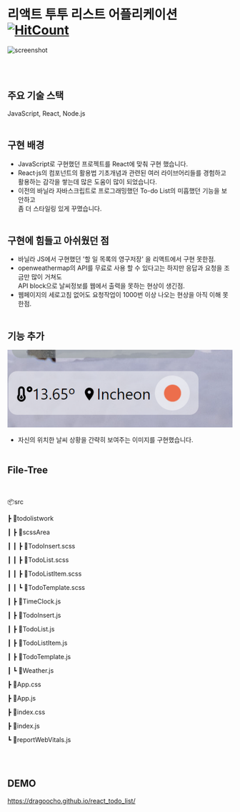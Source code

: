 # 리액트 투투 리스트 어플리케이션 [![HitCount](http://hits.dwyl.com/dragoocho/DragooCho/react_todo_list.svg)](http://hits.dwyl.com/dragoocho/DragooCho/react_todo_list)

![screenshot](https://dragoocho.netlify.app/static/093bf446bcc4a73022215654cecac28e/c1b63/reactTodo.png)

<br />
<br />

## 주요 기술 스택

JavaScript, React, Node.js
<br />
<br />

## 구현 배경

- JavaScript로 구현했던 프로젝트를 React에 맞춰 구현 했습니다.
- React·js의 컴포넌트의 활용법 기초개념과 관련된 여러 라이브어리들를 경험하고  
  활용하는 감각을 쌓는데 많은 도움이 많이 되었습니다.
- 이전의 바닐라 자바스크립트로 프로그래밍했던 To-do List의 미흡했던 기능을 보안하고  
   좀 더 스타일링 있게 꾸몄습니다.
  <br />
  <br />

## 구현에 힘들고 아쉬웠던 점

- 바닐라 JS에서 구현했던 '할 일 목록의 영구저장' 을 리액트에서 구현 못한점.
- openweathermap의 API를 무료로 사용 할 수 있다고는 하지만 응답과 요청을 조금만 많이 거쳐도  
  API block으로 날씨정보를 웹에서 출력을 못하는 현상이 생긴점.
- 웹페이지의 세로고침 없어도 요청작업이 1000번 이상 나오는 현상을 아직 이해 못한점.
  <br />
  <br />

## 기능 추가

![](https://github.com/DragooCho/TIL/blob/main/image/wed.png?raw=true)

- 자신의 위치한 날씨 상황을 간략히 보여주는 이미지를 구현했습니다.
  <br />
  <br />

## File-Tree

<br />
<p>📦src</p>
<p> ┣ 📂todolistwork</p>
<p> ┃ ┣ 📂scssArea</p>
<p> ┃ ┃ ┣ 📜TodoInsert.scss</p>
<p> ┃ ┃ ┣ 📜TodoList.scss</p>
<p> ┃ ┃ ┣ 📜TodoListItem.scss</p>
<p> ┃ ┃ ┗ 📜TodoTemplate.scss</p>
<p> ┃ ┣ 📜TimeClock.js</p>
<p> ┃ ┣ 📜TodoInsert.js
<p> ┃ ┣ 📜TodoList.js</p>
<p> ┃ ┣ 📜TodoListItem.js</p>
<p> ┃ ┣ 📜TodoTemplate.js</p>
<p> ┃ ┗ 📜Weather.js</p>
<p> ┣ 📜App.css</p>
<p> ┣ 📜App.js</p>
<p> ┣ 📜index.css</p>
<p> ┣ 📜index.js</p>
<p> ┗ 📜reportWebVitals.js</p>
<br />
<br />

## DEMO

https://dragoocho.github.io/react_todo_list/
